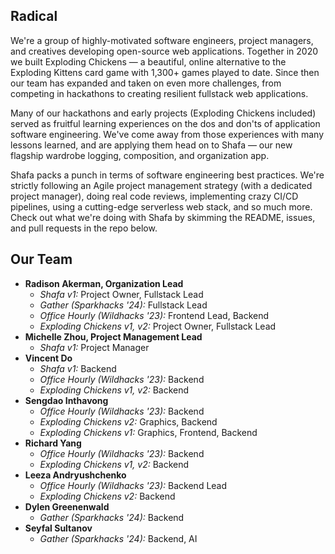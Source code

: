 ## Radical

We're a group of highly-motivated software engineers, project managers, and creatives developing open-source web applications.
Together in 2020 we built Exploding Chickens — a beautiful, online alternative to the Exploding Kittens card game with 1,300+ games played to date.
Since then our team has expanded and taken on even more challenges, from competing in hackathons to creating resilient fullstack web applications.

Many of our hackathons and early projects (Exploding Chickens included) served as fruitful learning experiences on the dos and don'ts of application software engineering.
We've come away from those experiences with many lessons learned, and are applying them head on to Shafa — our new flagship wardrobe logging, composition, and organization app.

Shafa packs a punch in terms of software engineering best practices.
We're strictly following an Agile project management strategy (with a dedicated project manager), doing real code reviews, implementing crazy CI/CD pipelines, using a cutting-edge serverless web stack, and so much more.
Check out what we're doing with Shafa by skimming the README, issues, and pull requests in the repo below.

## Our Team

- **Radison Akerman, Organization Lead**
    - *Shafa v1:* Project Owner, Fullstack Lead
    - *Gather (Sparkhacks '24):* Fullstack Lead
    - *Office Hourly (Wildhacks '23):* Frontend Lead, Backend
    - *Exploding Chickens v1, v2:* Project Owner, Fullstack Lead
- **Michelle Zhou, Project Management Lead**
    - *Shafa v1:* Project Manager
- **Vincent Do**
    - *Shafa v1:* Backend
    - *Office Hourly (Wildhacks '23):* Backend
    - *Exploding Chickens v1, v2:* Backend
- **Sengdao Inthavong**
    - *Office Hourly (Wildhacks '23):* Backend
    - *Exploding Chickens v2:* Graphics, Backend
    - *Exploding Chickens v1:* Graphics, Frontend, Backend
- **Richard Yang**
    - *Office Hourly (Wildhacks '23):* Backend
    - *Exploding Chickens v1, v2:* Backend
- **Leeza Andryushchenko**
    - *Office Hourly (Wildhacks '23):* Backend Lead
    - *Exploding Chickens v2:* Backend
- **Dylen Greenenwald**
    - *Gather (Sparkhacks '24):* Backend
- **Seyfal Sultanov**
    - *Gather (Sparkhacks '24):* Backend, AI
